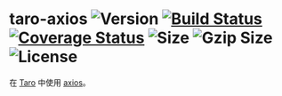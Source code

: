 # taro-axios <img src="https://badgen.net/npm/v/taro-axios" alt="Version"> <a href="https://travis-ci.org/fjc0k/taro-axios"><img src="https://travis-ci.org/fjc0k/taro-axios.svg?branch=master" alt="Build Status"></a> <a href="https://codecov.io/gh/fjc0k/taro-axios"><img src="https://codecov.io/gh/fjc0k/taro-axios/branch/master/graph/badge.svg" alt="Coverage Status"></a> <img src="https://badgen.net/bundlephobia/min/taro-axios" alt="Size"> <img src="https://badgen.net/bundlephobia/minzip/taro-axios" alt="Gzip Size"> <img src="https://badgen.net/github/license/fjc0k/taro-axios" alt="License">

在 [Taro](https://github.com/NervJS/taro) 中使用 [axios](https://github.com/axios/axios)。
